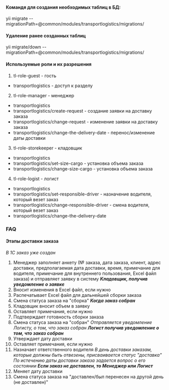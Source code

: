 #### Командя для создания необходимых таблиц в БД:
yii migrate --migrationPath=@common/modules/transportlogistics/migrations/

#### Удаление ранее созданных таблиц
yii migrate/down  --migrationPath=@common/modules/transportlogistics/migrations/

#### Используемые роли и их разрешения
1. tl-role-guest - гость
 * transportlogistics - доступ к разделу

2. tl-role-manager - менеджер

 * transportlogistics
 * transportlogistics/create-request - создание заявки на доставку заказа
 * transportlogistics/change-request - изменение заявки на доставку заказа
 * transportlogistics/change-the-delivery-date - перенос/изменение даты доставки

3. tl-role-storekeeper - кладовщик
 * transportlogistics
 * transportlogistics/set-size-cargo - установка объема заказа
 * transportlogistics/change-size-cargo - установка объема заказа

4. tl-role-logist - логист
 * transportlogistics
 * transportlogistics/set-responsible-driver - назначение водителя, который везет заказ
 * transportlogistics/change-responsible-driver - смена водителя, который везет заказ
 * transportlogistics/change-the-delivery-date


### **FAQ**
#### **Этапы доставки заказа**

_В 1C заказ уже создан_

1. Менеджер заполняет анкету (№ заказа, дата заказа, клиент, адрес доставки, предполагаемая дата доставки, время, примечание для водителя, примечание для внутреннего пользования, Excel файл заказа) и отправляет заявку в систему
**_Кладовщик, получив уведомление о заявке_**
2. Вносит изменения в Excel файл, если нужно
3. Распечатывает Excel файл для дальнейшей сборки заказа
4. Смена статуса заказа на "сборка"
**_Когда заказ собран_**
5. Кладовщик вносит объем в заявку
6. Оставляет примечания, если нужно
7. Подтверждает готовность сборки заказа
8. Смена статуса заказа на "собран"
_Отправляется уведомление Логисту, о том, что заказ собран_
**_Логист получив уведомление о том, что заказ собран_**
9. Утверждает дату доставки
10. Оставляет примечания, если нужно
11. Назначает ответственного водителя
_В день доставки заказам, которые должны быть отвезены, присваивается статус "доставка"_
_По истечению даты доставки заказа задается вопрос о его состоянии_
**_Если заказ не доставлен, то Менеджер или Логист_**
12. Меняет дату доставки
13. Смена статуса заказа на "доставлен/был перенесен на другой день (не доставлен)"
